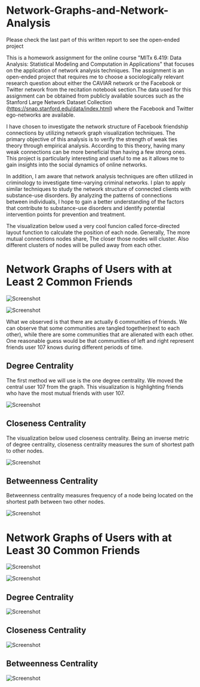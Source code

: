 # Network-Graphs-and-Network-Analysis
Please check the last part of this written report to see the open-ended project

This is a homework assignment for the online course "MITx 6.419: Data Analysis: Statistical Modeling and Computation in Applications" that focuses on the application of network analysis techniques. The assignment is an open-ended project that requires me to choose a sociologically relevant research question about either the CAVIAR network or the Facebook or Twitter network from the recitation notebook section.The data used for this assignment can be obtained from publicly available sources such as the Stanford Large Network Dataset Collection (https://snap.stanford.edu/data/index.html) where the Facebook and Twitter ego-networks are available.

I have chosen to investigate the network structure of Facebook friendship connections by utilizing network graph visualization techniques. The primary objective of this analysis is to verify the strength of weak ties theory through empirical analysis. According to this theory, having many weak connections can be more beneficial than having a few strong ones. This project is particularly interesting and useful to me as it allows me to gain insights into the social dynamics of online networks.

In addition, I am aware that network analysis techniques are often utilized in criminology to investigate time-varying criminal networks. I plan to apply similar techniques to study the network structure of connected clients with substance-use disorders. By analyzing the patterns of connections between individuals, I hope to gain a better understanding of the factors that contribute to substance-use disorders and identify potential intervention points for prevention and treatment.



The visualization below used a very cool funcion called force-directed layout function to calculate the position of each node. Generally, The more mutual connections nodes share, The closer those nodes will cluster. Also different clusters of nodes will be pulled away from each other.


# Network Graphs of Users with at Least 2 Common Friends

![Screenshot](networkgraph_two_simple.jpg)

![Screenshot](networkgraph_two_w_colors.jpg)

What we observed is that there are actually 6 communities of friends. We can observe that some communities are tangled together(next to each other), while there are some communities that are alienated with each other. One reasonable guess would be that communities of left and right represent friends user 107 knows during different periods of time.


## Degree Centrality

The first method we will use is the one degree centrality. We moved the central user 107 from the graph. This visualization is highlighting friends who have the most mutual friends with user 107. 

![Screenshot](degree.jpg)

## Closeness Centrality

The visualization below used closeness centrality. Being an inverse metric of degree centrality, closeness centrality measures the sum of shortest path to other nodes. 

![Screenshot](closeness.jpg)

## Betweenness Centrality

Betweenness centrality measures frequency of a node being located on the shortest path between two other nodes.

![Screenshot](betweenness.jpg)



# Network Graphs of Users with at Least 30 Common Friends

![Screenshot](networkgraph_thirty_simple.jpg)

![Screenshot](networkgraph_thirty_w_colors.jpg)


## Degree Centrality

![Screenshot](degree_thirty.jpg)

## Closeness Centrality

![Screenshot](closeness_thirty.jpg)

## Betweenness Centrality

![Screenshot](betweenness_thirty.jpg)
